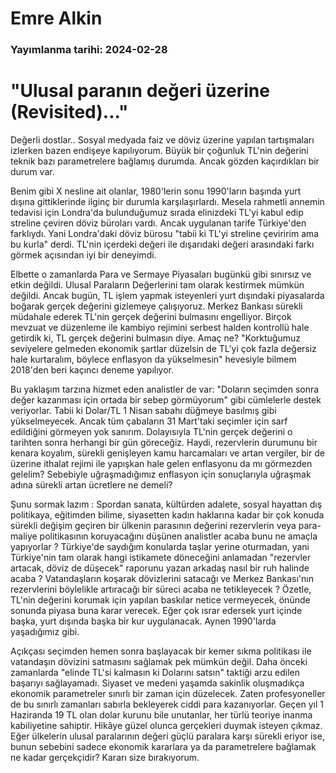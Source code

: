 # Emre Alkin

### Yayımlanma tarihi: 2024-02-28

# "Ulusal paranın değeri üzerine (Revisited)..."

Değerli dostlar.. Sosyal medyada faiz ve döviz üzerine yapılan tartışmaları izlerken bazen endişeye kapılıyorum. Büyük bir çoğunluk TL'nin değerini teknik bazı parametrelere bağlamış durumda. Ancak gözden kaçırdıkları bir durum var.

Benim gibi X nesline ait olanlar, 1980'lerin sonu 1990'ların başında yurt dışına gittiklerinde ilginç bir durumla karşılaşırlardı. Mesela rahmetli annemin tedavisi için Londra'da bulunduğumuz sırada elinizdeki TL'yi kabul edip streline çeviren döviz büroları vardı. Ancak uygulanan tarife Türkiye'den farklıydı. Yani Londra'daki döviz bürosu "tabii ki TL'yi streline çeviririm ama bu kurla" derdi. TL'nin içerdeki değeri ile dışarıdaki değeri arasındaki farkı görmek açısından iyi bir deneyimdi.

Elbette o zamanlarda Para ve Sermaye Piyasaları bugünkü gibi sınırsız ve etkin değildi. Ulusal Paraların Değerlerini tam olarak kestirmek mümkün değildi. Ancak bugün, TL işlem yapmak isteyenleri yurt dışındaki piyasalarda boğarak gerçek değerini gizlemeye çalışıyoruz. Merkez Bankası sürekli müdahale ederek TL'nin gerçek değerini bulmasını engelliyor. Birçok mevzuat ve düzenleme ile kambiyo rejimini serbest halden kontrollü hale getirdik ki, TL gerçek değerini bulmasın diye. Amaç ne? "Korktuğumuz seviyelere gelmeden ekonomik şartlar düzelsin de TL'yi çok fazla değersiz hale kurtaralım, böylece enflasyon da yükselmesin" hevesiyle bilmem 2018'den beri kaçıncı deneme yapılıyor.

Bu yaklaşım tarzına hizmet eden analistler de var: "Doların seçimden sonra değer kazanması için ortada bir sebep görmüyorum" gibi cümlelerle destek veriyorlar. Tabii ki Dolar/TL 1 Nisan sabahı düğmeye basılmış gibi yükselmeyecek. Ancak tüm çabaların 31 Mart'taki seçimler için sarf edildiğini görmeyen yok sanırım. Dolayısıyla TL'nin gerçek değerini o tarihten sonra herhangi bir gün göreceğiz. Haydi, rezervlerin durumunu bir kenara koyalım, sürekli genişleyen kamu harcamaları ve artan vergiler, bir de üzerine ithalat rejimi ile yapışkan hale gelen enflasyonu da mı görmezden gelelim? Sebebiyle uğraşmadığımız enflasyon için sonuçlarıyla uğraşmak adına sürekli artan ücretlere ne demeli?

Şunu sormak lazım : Spordan sanata, kültürden adalete, sosyal hayattan dış politikaya, eğitimden bilime, siyasetten kadın haklarına kadar bir çok konuda sürekli değişim geçiren bir ülkenin parasının değerini rezervlerin veya para-maliye politikasının koruyacağını düşünen analistler acaba bunu ne amaçla yapıyorlar ? Türkiye'de saydığım konularda taşlar yerine oturmadan, yani Türkiye'nin tam olarak hangi istikamete döneceğini anlamadan "rezervler artacak, döviz de düşecek" raporunu yazan arkadaş nasıl bir ruh halinde acaba ? Vatandaşların koşarak dövizlerini satacağı ve Merkez Bankası'nın rezervlerini böylelikle artıracağı bir süreci acaba ne tetikleyecek ? Özetle, TL'nin değerini korumak için yapılan baskılar netice vermeyecek, önünde sonunda piyasa buna karar verecek. Eğer çok ısrar edersek yurt içinde başka, yurt dışında başka bir kur uygulanacak. Aynen 1990'larda yaşadığımız gibi.

Açıkçası seçimden hemen sonra başlayacak bir kemer sıkma politikası ile vatandaşın dövizini satmasını sağlamak pek mümkün değil. Daha önceki zamanlarda "elinde TL'si kalmasın ki Dolarını satsın" taktiği arzu edilen başarıyı sağlayamadı. Siyaset ve medeni yaşamda sakinlik oluşmadıkça ekonomik parametreler sınırlı bir zaman için düzelecek. Zaten profesyoneller de bu sınırlı zamanları sabırla bekleyerek ciddi para kazanıyorlar. Geçen yıl 1 Haziranda 19 TL olan dolar kurunu bile unutanlar, her türlü teoriye inanma kabiliyetine sahiptir. Hikâye güzel olunca gerçekleri duymak isteyen çıkmaz. Eğer ülkelerin ulusal paralarının değeri güçlü paralara karşı sürekli eriyor ise, bunun sebebini sadece ekonomik kararlara ya da parametrelere bağlamak ne kadar gerçekçidir? Kararı size bırakıyorum.



